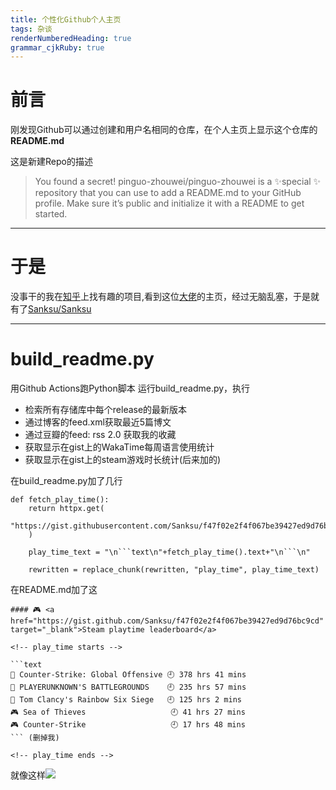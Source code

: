 ```yaml
---
title: 个性化Github个人主页
tags: 杂谈
renderNumberedHeading: true
grammar_cjkRuby: true
---
```


# 前言

刚发现Github可以通过创建和用户名相同的仓库，在个人主页上显示这个仓库的**README.md**

这是新建Repo的描述

> You found a secret! pinguo-zhouwei/pinguo-zhouwei is a ✨special ✨ repository that you can use to add a README.md to your GitHub profile. Make sure it’s public and initialize it with a README to get started.

---

# 于是

没事干的我在[知乎](https://www.zhihu.com/question/23498424?sort=created)上找有趣的项目,看到这位[大佬](https://github.com/tw93)的主页，经过无脑乱塞，于是就有了[Sanksu/Sanksu](https://github.com/Sanksu/Sanksu)

---

# build_readme.py

用Github Actions跑Python脚本
运行build_readme.py，执行
- 检索所有存储库中每个release的最新版本
- 通过博客的feed.xml获取最近5篇博文
- 通过豆瓣的feed: rss 2.0 获取我的收藏
- 获取显示在gist上的WakaTime每周语言使用统计
- 获取显示在gist上的steam游戏时长统计(后来加的)

在build_readme.py加了几行
```
def fetch_play_time():
    return httpx.get(
        "https://gist.githubusercontent.com/Sanksu/f47f02e2f4f067be39427ed9d76bc9cd/raw/"
    )
```

```
    play_time_text = "\n```text\n"+fetch_play_time().text+"\n```\n"

    rewritten = replace_chunk(rewritten, "play_time", play_time_text)
```

在README.md加了这

```
#### 🎮 <a href="https://gist.github.com/Sanksu/f47f02e2f4f067be39427ed9d76bc9cd" target="_blank">Steam playtime leaderboard</a>

<!-- play_time starts -->

```text
🔫 Counter-Strike: Global Offensive 🕘 378 hrs 41 mins
🍳 PLAYERUNKNOWN'S BATTLEGROUNDS    🕘 235 hrs 57 mins
🔫 Tom Clancy's Rainbow Six Siege   🕘 125 hrs 2 mins
🎮 Sea of Thieves                   🕘 41 hrs 27 mins
🎮 Counter-Strike                   🕘 17 hrs 48 mins
``` (删掉我)

<!-- play_time ends -->
```

就像这样![](https://cdn.jsdelivr.net/gh/sanksu/sanksu.github.io@master/image/github/github_2020-11-14_20-20-26.png)